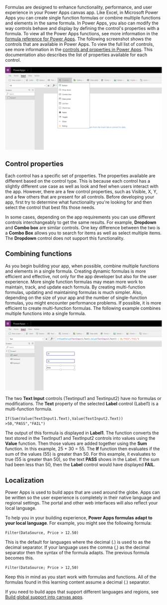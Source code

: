 Formulas are designed to enhance functionality, performance, and user
experience in your Power Apps canvas app. Like Excel, in Microsoft Power Apps you can create
single function formulas or combine multiple functions and elements in
the same formula. In Power Apps, you also can modify the way controls
behave and display by defining the control's properties with a formula.
To view all the Power Apps functions, see more information in the
[formula reference for Power Apps](https://docs.microsoft.com/powerapps/maker/canvas-apps/formula-reference).
The following screenshot shows the controls that are available in Power Apps. To view
the full list of controls, see more information in the 
[controls and properties in Power Apps](https://docs.microsoft.com/powerapps/maker/canvas-apps/reference-properties).
This documentation also describes the list of properties available
for each control.

![Controls](../media/Controls.png)

Control properties
------------------

Each control has a specific set of properties. The properties available
are different based on the control type. This is because each control
has a slightly different use case as well as look and feel when users
interact with the app. However, there are a few control properties, such
as Visible, X, Y, and a few others that are present for all controls.
Before developing your app, first try to determine what functionality
you're looking for and then select the control that best fits those needs.

In some cases, depending on the app requirements you can use different controls
interchangeably to get the same results. For example,
**Dropdown** and **Combo box** are similar controls. One key
difference between the two is a **Combo Box** allows you to
search for items as well as select multiple items. The **Dropdown**
control does not support this functionality.

Combining functions
-------------------

As you begin building your app, when possible, combine multiple
functions and elements in a single formula. Creating dynamic formulas is
more efficient and effective, not only for the app developer but also
for the user experience. More single function formulas may mean more
work to maintain, track, and update each formula. By creating
multi-function formulas, updating and maintaining formulas is much
simpler. Also, depending on the size of your app and the number of
single-function formulas, you might encounter performance problems. If possible,
it is more efficient to create
multi-function formulas. The following example combines
multiple functions into a single formula.

![CombineFunctions](../media/CombineFunctions.png)

The two **Text Input** controls (Textinput1 and Textinput2) have no
formulas or modifications. The **Text** property of the selected
**Label** control (Label1) is a multi-function formula.

```
If(Sum(Value(TextInput1.Text),Value(TextInput2.Text)) >50,"PASS","FAIL")
```

The output of this formula is displayed in **Label1**. The function
converts the text stored in the TextInput1 and TextInput2 controls into
values using the **Value** function. Then those values are added together
using the **Sum** function. In this example, 25 + 30 = 55. The **If**
function then evaluates if the sum of the values (55) is greater than
50. For this example, it evaluates to true (55 is greater than 50), so
the text **PASS** shows in the Label. If the sum had been less than 50,
then the **Label** control would have displayed **FAIL**.

Localization
------------

Power Apps is used to build apps that are used around the globe. Apps can
be written so the user experience is completely in their native language
and regional settings. The portal and other web interfaces
will also reflect your local language.

To help you in your building experience, **Power Apps formulas adapt to
your local language**. For example, you might see the following formula:

```
Filter(DataSource, Price > 12.50)
```

This is the default for languages where the decimal (.) is used to as the decimal
separator. If your language uses the comma (,) as the decimal separator then the
syntax of the formula adapts. The previous formula becomes this.

```
Filter(DataSource; Price > 12,50)
```

Keep this in mind as you start work with formulas and functions. All of
the formulas found in this learning content assume a decimal (.)
separator.

If you need to build apps that support different languages and regions,
see [Build global support into canvas apps](https://docs.microsoft.com/powerapps/maker/canvas-apps/global-apps).
